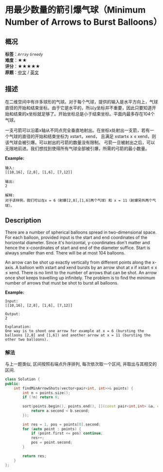 # 用最少数量的箭引爆气球（Minimum Number of Arrows to Burst Balloons）
## 概况
**标签**：*`Array`*  *`Greedy`*<br>
**难度**：★★<br>
**评分**：★★★★★<br>
**原题**：[中文](https://leetcode-cn.com/problems/minimum-number-of-arrows-to-burst-balloons) / [英文](https://leetcode.com/problems/minimum-number-of-arrows-to-burst-balloons)
## 描述

在二维空间中有许多球形的气球。对于每个气球，提供的输入是水平方向上，气球直径的开始和结束坐标。由于它是水平的，所以y坐标并不重要，因此只要知道开始和结束的x坐标就足够了。开始坐标总是小于结束坐标。平面内最多存在104个气球。



一支弓箭可以沿着x轴从不同点完全垂直地射出。在坐标x处射出一支箭，若有一个气球的直径的开始和结束坐标为 xstart，xend， 且满足 xstart&le; x &le; xend，则该气球会被引爆。可以射出的弓箭的数量没有限制。 弓箭一旦被射出之后，可以无限地前进。我们想找到使得所有气球全部被引爆，所需的弓箭的最小数量。



**Example:**




```
输入:
[[10,16], [2,8], [1,6], [7,12]]

输出:
2

解释:
对于该样例，我们可以在x = 6（射爆[2,8],[1,6]两个气球）和 x = 11（射爆另外两个气球）。
```



## Description

There are a number of spherical balloons spread in two-dimensional space. For each balloon, provided input is the start and end coordinates of the horizontal diameter. Since it's horizontal, y-coordinates don't matter and hence the x-coordinates of start and end of the diameter suffice. Start is always smaller than end. There will be at most 104 balloons.



An arrow can be shot up exactly vertically from different points along the x-axis. A balloon with xstart and xend bursts by an arrow shot at x if xstart &le; x &le; xend. There is no limit to the number of arrows that can be shot. An arrow once shot keeps travelling up infinitely. The problem is to find the minimum number of arrows that must be shot to burst all balloons. 



**Example:**

```
Input:
[[10,16], [2,8], [1,6], [7,12]]

Output:
2

Explanation:
One way is to shoot one arrow for example at x = 6 (bursting the balloons [2,8] and [1,6]) and another arrow at x = 11 (bursting the other two balloons).
```


### 解法
与上一题类似, 区间按照右端点升序排列, 每次依次取一个区间, 并取出与其相交的区间.
```c++
class Solution {
public:
    int findMinArrowShots(vector<pair<int, int>>& points) {
        int n = points.size();
        if (!n) return 0;
        
        sort(points.begin(), points.end(), [](const pair<int,int> &a, const pair<int,int> &b) {
            return a.second < b.second;
        });
        
        int res = 1, pos = points[0].second;
        for (auto point : points) {
            if (point.first <= pos) continue;
            res++;
            pos = point.second;
        }
        
        return res;
    }
};
```

